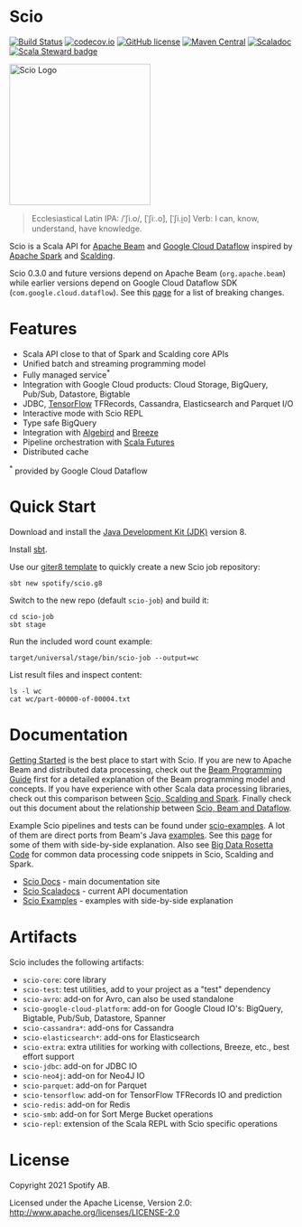 # Scio

[![Build Status](https://img.shields.io/github/workflow/status/spotify/scio/ci)](https://github.com/spotify/scio/actions?query=workflow%3Aci)
[![codecov.io](https://codecov.io/github/spotify/scio/coverage.svg?branch=master)](https://codecov.io/github/spotify/scio?branch=master)
[![GitHub license](https://img.shields.io/github/license/spotify/scio.svg)](./LICENSE)
[![Maven Central](https://img.shields.io/maven-central/v/com.spotify/scio-core_2.12.svg)](https://maven-badges.herokuapp.com/maven-central/com.spotify/scio-core_2.12)
[![Scaladoc](https://img.shields.io/badge/scaladoc-latest-blue.svg)](https://spotify.github.io/scio/api/com/spotify/scio/index.html)
[![Scala Steward badge](https://img.shields.io/badge/Scala_Steward-helping-brightgreen.svg?style=flat&logo=data:image/png;base64,iVBORw0KGgoAAAANSUhEUgAAAA4AAAAQCAMAAAARSr4IAAAAVFBMVEUAAACHjojlOy5NWlrKzcYRKjGFjIbp293YycuLa3pYY2LSqql4f3pCUFTgSjNodYRmcXUsPD/NTTbjRS+2jomhgnzNc223cGvZS0HaSD0XLjbaSjElhIr+AAAAAXRSTlMAQObYZgAAAHlJREFUCNdNyosOwyAIhWHAQS1Vt7a77/3fcxxdmv0xwmckutAR1nkm4ggbyEcg/wWmlGLDAA3oL50xi6fk5ffZ3E2E3QfZDCcCN2YtbEWZt+Drc6u6rlqv7Uk0LdKqqr5rk2UCRXOk0vmQKGfc94nOJyQjouF9H/wCc9gECEYfONoAAAAASUVORK5CYII=)](https://scala-steward.org)

<img src="https://raw.github.com/spotify/scio/master/site/src/main/paradox/images/scio.png" alt="Scio Logo" width="250"/>

> Ecclesiastical Latin IPA: /ˈʃi.o/, [ˈʃiː.o], [ˈʃi.i̯o]
> Verb: I can, know, understand, have knowledge.

Scio is a Scala API for [Apache Beam](http://beam.incubator.apache.org/) and [Google Cloud Dataflow](https://github.com/GoogleCloudPlatform/DataflowJavaSDK) inspired by [Apache Spark](http://spark.apache.org/) and [Scalding](https://github.com/twitter/scalding).

Scio 0.3.0 and future versions depend on Apache Beam (`org.apache.beam`) while earlier versions depend on Google Cloud Dataflow SDK (`com.google.cloud.dataflow`). See this [page](https://spotify.github.io/scio/Apache-Beam.html) for a list of breaking changes.

# Features

- Scala API close to that of Spark and Scalding core APIs
- Unified batch and streaming programming model
- Fully managed service<sup>\*</sup>
- Integration with Google Cloud products: Cloud Storage, BigQuery, Pub/Sub, Datastore, Bigtable
- JDBC, [TensorFlow](http://tensorflow.org/) TFRecords, Cassandra, Elasticsearch and Parquet I/O
- Interactive mode with Scio REPL
- Type safe BigQuery
- Integration with [Algebird](https://github.com/twitter/algebird) and [Breeze](https://github.com/scalanlp/breeze)
- Pipeline orchestration with [Scala Futures](http://docs.scala-lang.org/overviews/core/futures.html)
- Distributed cache

<sup>\*</sup> provided by Google Cloud Dataflow

# Quick Start

Download and install the [Java Development Kit (JDK)](https://adoptopenjdk.net/index.html) version 8.

Install [sbt](https://www.scala-sbt.org/1.x/docs/Setup.html).

Use our [giter8 template](https://github.com/spotify/scio.g8) to quickly create a new Scio job repository:

`sbt new spotify/scio.g8`

Switch to the new repo (default `scio-job`) and build it:

```
cd scio-job
sbt stage
```

Run the included word count example:

`target/universal/stage/bin/scio-job --output=wc`

List result files and inspect content:

```
ls -l wc
cat wc/part-00000-of-00004.txt
```

# Documentation

[Getting Started](https://spotify.github.io/scio/Getting-Started.html) is the best place to start with Scio. If you are new to Apache Beam and distributed data processing, check out the [Beam Programming Guide](https://beam.apache.org/documentation/programming-guide/) first for a detailed explanation of the Beam programming model and concepts. If you have experience with other Scala data processing libraries, check out this comparison between [Scio, Scalding and Spark](https://spotify.github.io/scio/Scio,-Scalding-and-Spark.html). Finally check out this document about the relationship between [Scio, Beam and Dataflow](https://spotify.github.io/scio/Scio,-Beam-and-Dataflow.html).

Example Scio pipelines and tests can be found under [scio-examples](https://github.com/spotify/scio/tree/master/scio-examples/src). A lot of them are direct ports from Beam's Java [examples](https://github.com/apache/beam/tree/master/examples). See this [page](http://spotify.github.io/scio/examples/) for some of them with side-by-side explanation. Also see [Big Data Rosetta Code](https://github.com/spotify/big-data-rosetta-code) for common data processing code snippets in Scio, Scalding and Spark.

- [Scio Docs](https://spotify.github.io/scio/) - main documentation site
- [Scio Scaladocs](http://spotify.github.io/scio/api/) - current API documentation
- [Scio Examples](http://spotify.github.io/scio/examples/) - examples with side-by-side explanation

# Artifacts

Scio includes the following artifacts:

- `scio-core`: core library
- `scio-test`: test utilities, add to your project as a "test" dependency
- `scio-avro`: add-on for Avro, can also be used standalone
- `scio-google-cloud-platform`: add-on for Google Cloud IO's: BigQuery, Bigtable, Pub/Sub, Datastore, Spanner
- `scio-cassandra*`: add-ons for Cassandra
- `scio-elasticsearch*`: add-ons for Elasticsearch
- `scio-extra`: extra utilities for working with collections, Breeze, etc., best effort support
- `scio-jdbc`: add-on for JDBC IO
- `scio-neo4j`: add-on for Neo4J IO
- `scio-parquet`: add-on for Parquet
- `scio-tensorflow`: add-on for TensorFlow TFRecords IO and prediction
- `scio-redis`: add-on for Redis
- `scio-smb`: add-on for Sort Merge Bucket operations
- `scio-repl`: extension of the Scala REPL with Scio specific operations

# License

Copyright 2021 Spotify AB.

Licensed under the Apache License, Version 2.0: http://www.apache.org/licenses/LICENSE-2.0

